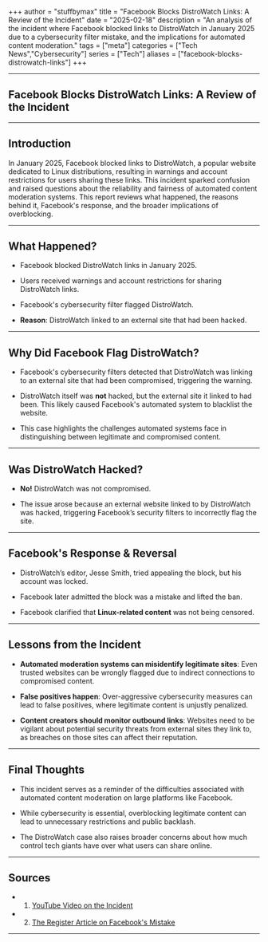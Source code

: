 +++
author = "stuffbymax"
title = "Facebook Blocks DistroWatch Links: A Review of the Incident"
date = "2025-02-18"
description = "An analysis of the incident where Facebook blocked links to DistroWatch in January 2025 due to a cybersecurity filter mistake, and the implications for automated content moderation."
tags = ["meta"]
categories = ["Tech News","Cybersecurity"]
series = ["Tech"]
aliases = ["facebook-blocks-distrowatch-links"]
+++

---


## Facebook Blocks DistroWatch Links: A Review of the Incident

---

## **Introduction**

In January 2025, Facebook blocked links to DistroWatch, a popular website dedicated to Linux distributions, resulting in warnings and account restrictions for users sharing these links. This incident sparked confusion and raised questions about the reliability and fairness of automated content moderation systems. This report reviews what happened, the reasons behind it, Facebook's response, and the broader implications of overblocking.

---

## **What Happened?**

- Facebook blocked DistroWatch links in January 2025.  

- Users received warnings and account restrictions for sharing DistroWatch links.  

- Facebook's cybersecurity filter flagged DistroWatch.  

- **Reason**: DistroWatch linked to an external site that had been hacked.  

---

## **Why Did Facebook Flag DistroWatch?**

- Facebook's cybersecurity filters detected that DistroWatch was linking to an external site that had been compromised, triggering the warning.

- DistroWatch itself was **not** hacked, but the external site it linked to had been. This likely caused Facebook's automated system to blacklist the website.  

- This case highlights the challenges automated systems face in distinguishing between legitimate and compromised content.

---

## **Was DistroWatch Hacked?**

- **No!** DistroWatch was not compromised.  

- The issue arose because an external website linked to by DistroWatch was hacked, triggering Facebook’s security filters to incorrectly flag the site.

---

## **Facebook's Response & Reversal**

- DistroWatch’s editor, Jesse Smith, tried appealing the block, but his account was locked.  

- Facebook later admitted the block was a mistake and lifted the ban.  

- Facebook clarified that **Linux-related content** was not being censored.  

---

## **Lessons from the Incident**

- **Automated moderation systems can misidentify legitimate sites**: Even trusted websites can be wrongly flagged due to indirect connections to compromised content.

- **False positives happen**: Over-aggressive cybersecurity measures can lead to false positives, where legitimate content is unjustly penalized.

- **Content creators should monitor outbound links**: Websites need to be vigilant about potential security threats from external sites they link to, as breaches on those sites can affect their reputation.

---

## **Final Thoughts**

- This incident serves as a reminder of the difficulties associated with automated content moderation on large platforms like Facebook.  

- While cybersecurity is essential, overblocking legitimate content can lead to unnecessary restrictions and public backlash.

- The DistroWatch case also raises broader concerns about how much control tech giants have over what users can share online.

---

## Sources ##

- 1. [YouTube Video on the Incident](https://www.youtube.com/watch?v=xOdMTS6XVu4)

- 2. [The Register Article on Facebook's Mistake](https://www.theregister.com/2025/01/28/facebook_blocks_distrowatch/)

---
